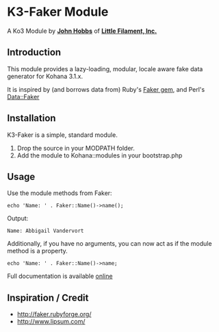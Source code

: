 K3-Faker Module
==============

A Ko3 Module by [**John Hobbs**](http://twitter.com/jmhobbs) of
**[Little Filament, Inc.](http://littlefilament.com)**

Introduction
------------

This module provides a lazy-loading, modular, locale aware fake data generator for Kohana 3.1.x.

It is inspired by (and borrows data from) Ruby's [Faker gem](http://faker.rubyforge.org/), and Perl's [Data::Faker](http://search.cpan.org/~jasonk/Data-Faker-0.07/lib/Data/Faker.pm)

Installation
------------

K3-Faker is a simple, standard module.

1. Drop the source in your MODPATH folder.
2. Add the module to Kohana::modules in your bootstrap.php

Usage
-----

Use the module methods from Faker:

    echo 'Name: ' . Faker::Name()->name();

Output:

    Name: Abbigail Vandervort

Additionally, if you have no arguments, you can now act as if the module method is a property.

    echo 'Name: ' . Faker::Name()->name;

Full documentation is available [online](http://jmhobbs.github.com/K3-Faker/doc/html/index.html)

Inspiration / Credit
--------------------

- <http://faker.rubyforge.org/>
- <http://www.lipsum.com/>
